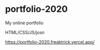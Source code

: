 # portfolio-2020
My online portfolio 

HTML/CSS/JS/josn

https://portfolio-2020.freaktrick.vercel.app/
